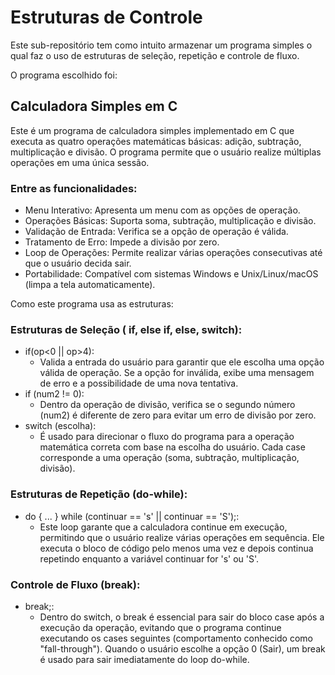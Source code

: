 # Estruturas de Controle
Este sub-repositório tem como intuito armazenar um programa simples o qual faz o uso de estruturas de seleção, repetição e controle de fluxo.

O programa escolhido foi:
## Calculadora Simples em C
Este é um programa de calculadora simples implementado em C que executa as quatro operações matemáticas básicas: adição, subtração, multiplicação e divisão. O programa permite que o usuário realize múltiplas operações em uma única sessão.

### Entre as funcionalidades:
- Menu Interativo: Apresenta um menu com as opções de operação.
- Operações Básicas: Suporta soma, subtração, multiplicação e divisão.
- Validação de Entrada: Verifica se a opção de operação é válida.
- Tratamento de Erro: Impede a divisão por zero.
- Loop de Operações: Permite realizar várias operações consecutivas até que o usuário decida sair.
- Portabilidade: Compatível com sistemas Windows e Unix/Linux/macOS (limpa a tela automaticamente).

Como este programa usa as estruturas:
### Estruturas de Seleção ( if, else if, else, switch):
- if(op<0 || op>4):
  - Valida a entrada do usuário para garantir que ele escolha uma opção válida de operação. Se a opção for inválida, exibe uma mensagem de erro e a possibilidade de uma nova tentativa.
- if (num2 != 0):
  - Dentro da operação de divisão, verifica se o segundo número (num2) é diferente de zero para evitar um erro de divisão por zero.
- switch (escolha):
  - É usado para direcionar o fluxo do programa para a operação matemática correta com base na escolha do usuário. Cada case corresponde a uma operação (soma, subtração, multiplicação, divisão).

### Estruturas de Repetição (do-while):
- do { ... } while (continuar == 's' || continuar == 'S');: 
    - Este loop garante que a calculadora continue em execução, permitindo que o usuário realize várias operações em sequência. Ele executa o bloco de código pelo menos uma vez e depois continua repetindo enquanto a variável continuar for 's' ou 'S'.

### Controle de Fluxo (break):
- break;:
  - Dentro do switch, o break é essencial para sair do bloco case após a execução da operação, evitando que o programa continue executando os cases seguintes (comportamento conhecido como "fall-through"). Quando o usuário escolhe a opção 0 (Sair), um break é usado para sair imediatamente do loop do-while.
